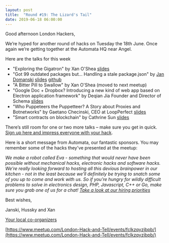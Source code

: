 ```yaml
---
layout: post
title:  "Round #19: The Lizard's Tail"
date: 2019-06-18 06:00:00
---
```


Good afternoon London Hackers,

We’re hyped for another round of hacks on Tuesday the 18th June. Once again we’re getting together at the Automata HQ near Angel.

Here are the talks for this week
- "Exploring the Gigatron" by Xan O'Shea [slides](https://drive.google.com/open?id=1hBV24lQdOHh2kT3l8JtOyQNKgnZewWJg)
- "Got 99 outdated packages but... Handling a stale package.json" by [Jan Domanski](https://twitter.com/jandom_random) [slides](https://drive.google.com/open?id=1y3BkTPHiMIKuoTTCE6itwx-lJ6IvPH7X) [github](https://github.com/jandom/yarn-packages)
- "A Bitter Pill to Swallow" by Xan O'Shea (moved to next meetup)
- "Google Doc + Dropbox? Introducing a new kind of web app based on Electron application framework" by Deqian Jia
Founder and Director of Schema [slides](https://drive.google.com/open?id=1HElIZBEFfm72lrrfI6kUehP-PSYAi1u6)
- "Who Puppeteers the Puppetteer? A Story about Proxies and Botnetworks" by Gaetano Checinski, CEO at LoopPerfect [slides](https://nikhedonia.github.io/ProxyTalk/#0)
- "Smart contracts on blockchain" by Cathrine Sun [slides](https://drive.google.com/open?id=1m_FXcFb2y7cskpf2TrNHez2Azh6w5Kih)

There’s still room for one or two more talks – make sure you get in quick. [Sign up here and impress everyone with your hack](https://goo.gl/forms/34zs7dEoOetKNJe93).

Here is a short message from Automata, our fantastic sponsors. You may remember some of the hacks they've presented at the meetup:

*We make a robot called Eva - something that would never have been possible without mechanical hacks, electronic hacks and software hacks. We’re really looking forward to hosting all this devious brainpower in our kitchen - not in the least because we’ll definitely be trying to snatch some of you up to come and work with us. So if you’re hungry for wildly difficult problems to solve in electronics design, PHP, Javascript, C++ or Go, make sure you grab one of us for a chat! [Take a look at our hiring priorities](https://automata.tech/careers/)*

Best wishes,

Janski, Hussky and Xan

[Your local co-organizers](https://twitter.com/LndHackAndTell)

[https://www.meetup.com/London-Hack-and-Tell/events/fclkzqyzjbpb/](https://www.meetup.com/London-Hack-and-Tell/events/fclkzqyzjbpb/)
